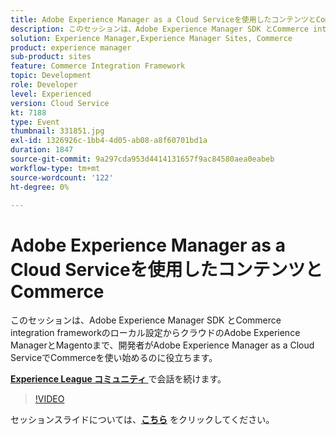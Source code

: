 ```yaml
---
title: Adobe Experience Manager as a Cloud Serviceを使用したコンテンツとCommerce
description: このセッションは、Adobe Experience Manager SDK とCommerce integration frameworkのローカル設定からクラウドのAdobe Experience ManagerとMagentoまで、開発者がAdobe Experience Manager as a Cloud ServiceでCommerceを使い始めるのに役立ちます。 このセッションは、Adobe Developers Live コンテンツイベントの一環として提供されました。
solution: Experience Manager,Experience Manager Sites, Commerce
product: experience manager
sub-product: sites
feature: Commerce Integration Framework
topic: Development
role: Developer
level: Experienced
version: Cloud Service
kt: 7188
type: Event
thumbnail: 331851.jpg
exl-id: 1326926c-1bb4-4d05-ab08-a8f60701bd1a
duration: 1847
source-git-commit: 9a297cda953d4414131657f9ac84580aea0eabeb
workflow-type: tm+mt
source-wordcount: '122'
ht-degree: 0%

---
```


# Adobe Experience Manager as a Cloud Serviceを使用したコンテンツとCommerce

このセッションは、Adobe Experience Manager SDK とCommerce integration frameworkのローカル設定からクラウドのAdobe Experience ManagerとMagentoまで、開発者がAdobe Experience Manager as a Cloud ServiceでCommerceを使い始めるのに役立ちます。

**[Experience League コミュニティ ](https://adobe.ly/36Yd3v6)** で会話を続けます。

>[!VIDEO](https://video.tv.adobe.com/v/331851/?quality=12&learn=on&hidetitle=true)

セッションスライドについては、**[こちら](/help/adobe-developers-live/assets/content-commerce.pdf)** をクリックしてください。
